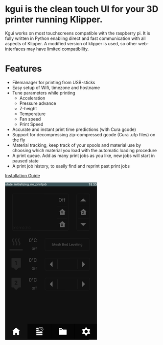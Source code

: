 # kgui is the clean touch UI for your 3D printer running Klipper.
Kgui works on most touchscreens compatible with the raspberry pi. It is fully written in Python enabling direct and fast communication with all aspects of Klipper.
A modified version of klipper is used, so other web-interfaces may have limited compatibility.

# Features
* Filemanager for printing from USB-sticks
* Easy setup of Wifi, timezone and hostname
* Tune parameters while printing
  * Acceleration
  * Pressure advance
  * Z-height
  * Temperature
  * Fan speed
  * Print Speed
* Accurate and instant print time predictions (with Cura gcode)
* Support for decompressing zip-compressed gcode (Cura .ufp files) on the fly
* Material tracking, keep track of your spools and material use by choosing which material you load with the automatic loading procedure
* A print queue. Add as many print jobs as you like, new jobs will start in paused state
* A print job history, to easily find and reprint past print jobs

[Installation Guide](https://github.com/D4SK/kgui/blob/master/Installation.md)

<img src="logos/screenshot.png" height="512" width="300">


